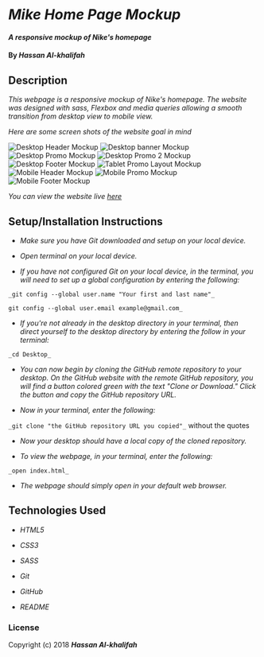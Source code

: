 # _Mike Home Page Mockup_

#### _A responsive mockup of Nike's homepage_

#### By _**Hassan Al-khalifah**_

## Description

_This webpage is a responsive mockup of Nike's homepage. The website was designed with sass, Flexbox and media queries allowing a smooth transition from desktop view to mobile view._

_Here are some screen shots of the website goal in mind_

![Desktop  Header Mockup](img/desktop-header-mockup-PNG)
![Desktop  banner Mockup](img/desktop-banner-mockup-PNG)
![Desktop  Promo Mockup](img/desktop-promo-mockup-PNG)
![Desktop  Promo 2 Mockup](img/desktop-promo-2-mockup-PNG)
![Desktop  Footer Mockup](img/desktop-footer-mockup-PNG)
![Tablet  Promo Layout Mockup](img/tablet-promo-layout-mockup-PNG)
![Mobile Header Mockup](img/mobile-header-mockup-PNG)
![Mobile Promo Mockup](img/mobile-promo-mockup-PNG)
![Mobile Footer Mockup](img/mobile-footer-mockup-PNG)

_You can view the website live [*here*](https://hassan-a-alkhalifah.github.io/nike-home-page-mockup/)_


## Setup/Installation Instructions

* _Make sure you have Git downloaded and setup on your local device._

* _Open terminal on your local device._

* _If you have not configured Git on your local device, in the terminal, you will need to set up a global configuration by entering the following:_

```
_git config --global user.name "Your first and last name"_

git config --global user.email example@gmail.com_
```
* _If you're not already in the desktop directory in your terminal, then direct yourself to the desktop directory by entering the follow in your terminal:_

`_cd Desktop_`

* _You can now begin by cloning the GitHub remote repository to your desktop. On the GitHub website with the remote GitHub repository, you will find a button colored green with the text "Clone or Download." Click the button and copy the GitHub repository URL._

* _Now in your terminal, enter the following:_

`_git clone "the GitHub repository URL you copied"_` without the quotes

* _Now your desktop should have a local copy of the cloned repository._

* _To view the webpage, in your terminal, enter the following:_

`_open index.html_`

* _The webpage should simply open in your default web browser._

## Technologies Used

* _HTML5_

* _CSS3_

* _SASS_

* _Git_

* _GitHub_

* _README_

### License

Copyright (c) 2018 **_Hassan Al-khalifah_**
